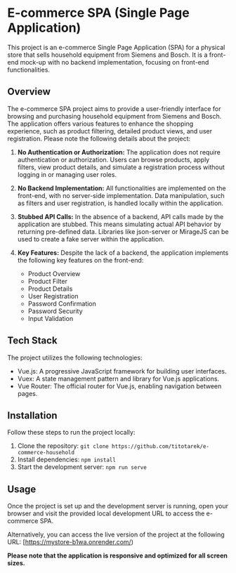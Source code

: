 # E-commerce SPA (Single Page Application)

This project is an e-commerce Single Page Application (SPA) for a physical store that sells household equipment from Siemens and Bosch. It is a front-end mock-up with no backend implementation, focusing on front-end functionalities.

## Overview

The e-commerce SPA project aims to provide a user-friendly interface for browsing and purchasing household equipment from Siemens and Bosch. The application offers various features to enhance the shopping experience, such as product filtering, detailed product views, and user registration. Please note the following details about the project:

1. **No Authentication or Authorization:** The application does not require authentication or authorization. Users can browse products, apply filters, view product details, and simulate a registration process without logging in or managing user roles.

2. **No Backend Implementation:** All functionalities are implemented on the front-end, with no server-side implementation. Data manipulation, such as filters and user registration, is handled locally within the application.

3. **Stubbed API Calls:** In the absence of a backend, API calls made by the application are stubbed. This means simulating actual API behavior by returning pre-defined data. Libraries like json-server or MirageJS can be used to create a fake server within the application.

4. **Key Features:** Despite the lack of a backend, the application implements the following key features on the front-end:
   - Product Overview
   - Product Filter
   - Product Details
   - User Registration
   - Password Confirmation
   - Password Security
   - Input Validation

## Tech Stack

The project utilizes the following technologies:

- Vue.js: A progressive JavaScript framework for building user interfaces.
- Vuex: A state management pattern and library for Vue.js applications.
- Vue Router: The official router for Vue.js, enabling navigation between pages.

## Installation

Follow these steps to run the project locally:

1. Clone the repository: `git clone https://github.com/titotarek/e-commerce-household`
2. Install dependencies: `npm install`
3. Start the development server: `npm run serve`

## Usage

Once the project is set up and the development server is running, open your browser and visit the provided local development URL to access the e-commerce SPA.

Alternatively, you can access the live version of the project at the following URL: [https://mystore-b1wa.onrender.com/)

**Please note that the application is responsive and optimized for all screen sizes.**
